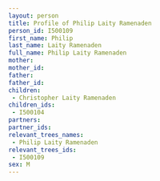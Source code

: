 ```yaml
---
layout: person
title: Profile of Philip Laity Ramenaden
person_id: I500109
first_name: Philip
last_name: Laity Ramenaden
full_name: Philip Laity Ramenaden
mother: 
mother_id: 
father: 
father_id: 
children:
 - Christopher Laity Ramenaden
children_ids:
 - I500104
partners:
partner_ids:
relevant_trees_names:
 - Philip Laity Ramenaden
relevant_trees_ids:
 - I500109
sex: M
---
```


